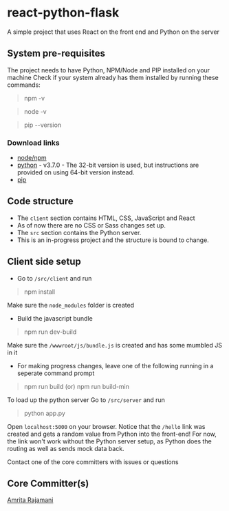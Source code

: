 # react-python-flask
A simple project that uses React on the front end and Python on the server

## System pre-requisites
The project needs to have Python, NPM/Node and PIP installed on your machine
Check if your system already  has them installed by running these commands:
> npm -v

> node -v 

> pip --version

### Download links
- [node/npm](https://nodejs.org/en/)
- [python](https://www.python.org/downloads/) - v3.7.0 - The 32-bit version is used, but instructions are provided on using  64-bit version instead.
- [pip](http://pipenv.readthedocs.io/en/latest/install/#make-sure-you-ve-got-python-pip)

## Code structure
- The ```client``` section contains HTML, CSS, JavaScript and React
- As of now there are no CSS or Sass changes set up.
- The  ```src``` section contains the Python server. 
- This is an in-progress project and the structure is bound to change.

## Client side setup
- Go to ```/src/client``` and run
> npm install

Make sure the ```node_modules``` folder is created
- Build the javascript bundle
> npm run dev-build

Make sure the  ```/wwwroot/js/bundle.js``` is created and has some mumbled JS in it
- For making progress changes, leave one of the following running in a seperate command prompt
> npm run  build
 (or)
> npm run build-min

To load up the python server
Go to ```/src/server``` and run
> python app.py

Open ```localhost:5000``` on your browser.
Notice that the ```/hello``` link was created and gets a random value from Python into the front-end!
For now, the link won't work without the Python server setup, as Python does the routing as well as sends mock data back. 

Contact one of the core committers with issues or questions

## Core Committer(s)
[Amrita Rajamani](https://github.com/amrita-griffin)
